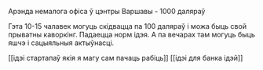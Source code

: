 
Арэнда немалога офіса ў цэнтры Варшавы - 1000 даляраў

Гэта 10-15 чалавек могуць скідвацца па 100 даляраў і можа быць свой прыватны каворкінг. Падаецца норм ідэя.
А па вечарах там могуць быць яшчэ і сацыяльныя актыўнасці.

[[ідэі стартапаў якія я магу сам пачаць рабіць]]
[[ідэі для банка ідэй]]
